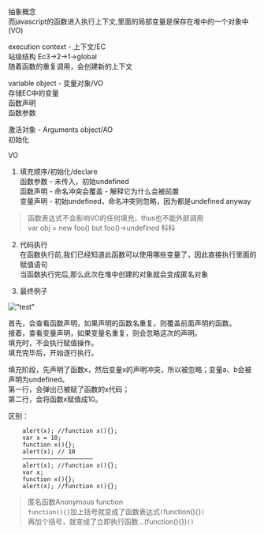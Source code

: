 抽象概念  
而javascript的函数进入执行上下文,里面的局部变量是保存在堆中的一个对象中(VO)  

execution context - 上下文/EC  
  站级结构 Ec3->2->1->global  
  随着函数的重复调用，会创建新的上下文  

variable object - 变量对象/VO  
  存储EC中的变量  
  函数声明  
  函数参数  

激活对象 - Arguments object/AO  
  初始化  

VO
1. 填充顺序/初始化/declare  
函数参数 - 未传入，初始undefined  
函数声明 - 命名冲突会覆盖 - 解释它为什么会被前置  
变量声明 - 初始undefined，命名冲突则忽略，因为都是undefined anyway  

> 函数表达式不会影响VO的任何填充，thus也不能外部调用  
> var obj = new foo() but foo()->undefined 科科  

2. 代码执行  
在函数执行前,我们已经知道此函数可以使用哪些变量了，因此直接执行里面的赋值语句  
当函数执行完后,那么此次在堆中创建的对象就会变成匿名对象  

3. 最终例子  

!["test"](http://img.mukewang.com/564ae5700001338112800720.jpg)  

首先，会查看函数声明，如果声明的函数名重复，则覆盖前面声明的函数。  
接着，查看变量声明，如果变量名重复，则会忽略这次的声明。  
填充时，不会执行赋值操作。  
填充完毕后，开始逐行执行。  

填充阶段，先声明了函数x，然后变量x的声明冲突，所以被忽略；变量a、b会被声明为undefined。  
第一行，会弹出已被赋了函数的x代码；  
第二行，会将函数x赋值成10。  

区别：

		alert(x); //function x(){};
		var x = 10;
		function x(){};
		alert(x); // 10
		————————————————————
		alert(x); //function x(){};
		var x;
		function x(){};
		alert(x); //function x(){};


> 匿名函数Anonymous function  
> `function(){}`加上括号就变成了函数表达式`(`function(){}`)`  
> 再加个括号，就变成了立即执行函数...(function(){})`()`




